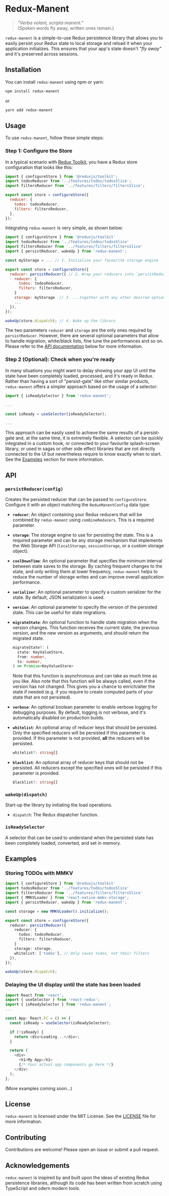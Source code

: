 # Redux-Manent

> _"Verba volant, scripta manent."_  
> (Spoken words fly away, written ones remain.)

`redux-manent` is a simple-to-use Redux persistence library that allows you to easily persist your Redux state to local storage and reload it when your application initializes. This ensures that your app's state doesn't _"fly away"_ and it's preserved across sessions.

## Installation

You can install `redux-manent` using npm or yarn:

```bash
npm install redux-manent
```

or

```bash
yarn add redux-manent
```

## Usage

To use `redux-manent`, follow these simple steps:

### Step 1: Configure the Store

In a typical scenario with [Redux Toolkit](https://redux-toolkit.js.org/), you have a Redux store configuration that looks like this:

```javascript
import { configureStore } from '@reduxjs/toolkit';
import todosReducer from '../features/todos/todosSlice';
import filtersReducer from '../features/filters/filtersSlice';

export const store = configureStore({
  reducer: {
    todos: todosReducer,
    filters: filtersReducer,
  },
});
```

Integrating `redux-manent` is very simple, as shown below:

```javascript
import { configureStore } from '@reduxjs/toolkit'
import todosReducer from '../features/todos/todosSlice'
import filtersReducer from '../features/filters/filtersSlice'
import { persistReducer, wakeUp } from 'redux-manent';

const myStorage = ... // 1. Initialise your favourite storage engine

export const store = configureStore({
  reducer: persistReducer({ // 2. Wrap your reducers into `persistReducer`...
    reducer: {
      todos: todosReducer,
      filters: filtersReducer,
    }
    storage: myStorage  // 3. ...together with any other desired options
    ...
  }),
});

wakeUp(store.dispatch); // 4. Wake up the library
```

The two parameters `reducer` and `storage` are the only ones required by `persistReducer`. However, there are several optional parameters
that allow to handle migration, white/black lists, fine tune the performances and so on. Please refer to the [API documentation](#api)
below for more information.

### Step 2 (Optional): Check when you're ready

In many situations you might want to delay showing your app UI until the state have been completely loaded, processed,
and it's ready in Redux. Rather than having a sort of "persist-gate" like other similar products, `redux-manent` offers a simpler approach
based on the usage of a selector:

```javascript
import { isReadySelector } from 'redux-manent';

...

const isReady = useSelector(isReadySelector);

...
```

This approach can be easily used to achieve the same results of a persist-gate and, at the same time, it is extremely flexible.
A selector can be quickly integrated in a custom hook, or connected to your favourite splash-screen library, or used in sagas or
other side effect libraries that are not directly connected to the UI but nevertheless require to know exactly when to start.
See the [Examples](#examples) section for more information.

## API

### `persistReducer(config)`

Creates the persisted reducer that can be passed to `configureStore`. Configure it with an object matching the `ReduxManentConfig` data type:

- **`reducer`**: An object containing your Redux reducers that will be combined by `redux-manent` using `combineReducers`. This is a required parameter.
- **`storage`**: The storage engine to use for persisting the state. This is a required parameter and can be any storage mechanism that implements the Web Storage API (`localStorage`, `sessionStorage`, or a custom storage object).
- **`coolDownTime`**: An optional parameter that specifies the minimum interval between state saves to the storage. By caching frequent changes to the state, and only writing them at lower frequency, `redux-manent` helps to reduce the number of storage writes and can improve overall application performance.
- **`serializer`**: An optional parameter to specify a custom serializer for the state. By default, JSON serialization is used.
- **`version`**: An optional parameter to specify the version of the persisted state. This can be useful for state migrations.
- **`migrateState`**: An optional function to handle state migration when the version changes. This function receives the current state, the previous version, and the new version as arguments, and should return the migrated state.

  ```typescript
  migrateState?: (
    state: KeyValueStore,
    from: number,
    to: number,
  ) => Promise<KeyValueStore>
  ```

  Note that this function is asynchronous and can take as much time as you like. Also note that this function will be always called, even if the version has not changed. This gives you a chance to enrich/alter the state if needed (e.g. if you require to create computed parts of your state that are not persisted).

- **`verbose`**: An optional boolean parameter to enable verbose logging for debugging purposes. By default, logging is not verbose, and it's automatically disabled on production builds.
- **`whitelist`**: An optional array of reducer keys that should be persisted. Only the specified reducers will be persisted if this parameter is provided. If this parameter is not provided, **all** the reducers will be persisted.

  ```typescript
  whitelist?: string[]
  ```

- **`blacklist`**: An optional array of reducer keys that should not be persisted. All reducers except the specified ones will be persisted if this parameter is provided.

  ```typescript
  blacklist?: string[]
  ```

### `wakeUp(dispatch)`

Start-up the library by initiating the load operations.

- `dispatch`: The Redux dispatcher function.

### `isReadySelector`

A selector that can be used to understand when the persisted state has been completely loaded, converted, and set in memory.

## Examples

### Storing TODOs with MMKV

```Typescript
import { configureStore } from '@reduxjs/toolkit'
import todosReducer from '../features/todos/todosSlice'
import filtersReducer from '../features/filters/filtersSlice'
import { MMKVLoader } from 'react-native-mmkv-storage';
import { persistReducer, wakeUp } from 'redux-manent';

const storage = new MMKVLoader().initialize();

export const store = configureStore({
  reducer: persistReducer({
    reducer: {
      todos: todosReducer,
      filters: filtersReducer,
    }
    storage: storage,
    whitelist: ['todos'], // Only saves todos, not their filters
  }),
});

wakeUp(store.dispatch);
```

### Delaying the UI display until the state has been loaded

```Typescript
import React from 'react';
import { useSelector } from 'react-redux';
import { isReadySelector } from 'redux-manent`;
...

const App: React.FC = () => {
  const isReady = useSelector(isReadySelector);

  if (!isReady) {
    return <div>Loading...</div>;
  }

  return (
    <div>
      <h1>My App</h1>
      {/* Your actual app components go here */}
    </div>
  );
};
```

(More examples coming soon...)

## License

`redux-manent` is licensed under the MIT License. See the [LICENSE](LICENSE) file for more information.

## Contributing

Contributions are welcome! Please open an issue or submit a pull request.

## Acknowledgements

`redux-manent` is inspired by and built upon the ideas of existing Redux persistence libraries, although its code has been written from scratch using TypeScript and odern modern tools.
